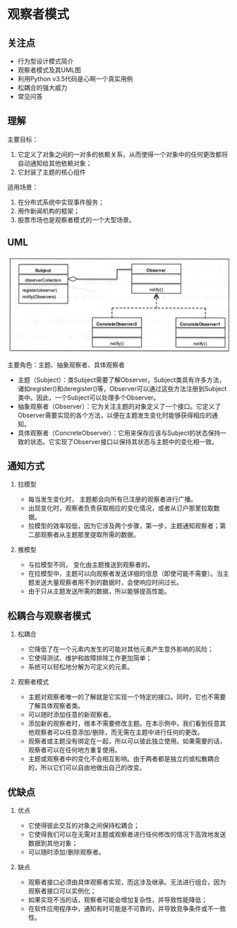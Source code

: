 # 观察者模式

## 关注点

- 行为型设计模式简介
- 观察者模式及其UML图
- 利用Python v3.5代码是心啊一个真实用例
- 松耦合的强大威力
- 常见问答

## 理解

主要目标：

1. 它定义了对象之间的一对多的依赖关系，从而使得一个对象中的任何更改都将自动通知给其他依赖对象；
2. 它封装了主题的核心组件

适用场景：

1. 在分布式系统中实现事件服务；
2. 用作新闻机构的框架；
3. 股票市场也是观察者模式的一个大型场景。

## UML

![UML](./img/UML.png)

主要角色：主题、抽象观察者、具体观察者

- 主题（Subject）：类Subject需要了解Observer。Subject类具有许多方法，诸如register()和deregister()等，Observer可以通过这些方法注册到Subject类中。因此，一个Subject可以处理多个Observer。
- 抽象观察者（Observer）：它为关注主题的对象定义了一个接口。它定义了Observer需要实现的各个方法，以便在主题发生变化时能够获得相应的通知。
- 具体观察者（ConcreteObserver）：它用来保存应该与Subject的状态保持一致的状态。它实现了Observer接口以保持其状态与主题中的变化相一致。

## 通知方式

1. 拉模型

    - 每当发生变化时， 主题都会向所有已注册的观察者进行广播。
    - 出现变化时，观察者负责获取相应的变化情况，或者从订户那里拉取数据。
    - 拉模型的效率较低，因为它涉及两个步骤，第一步，主题通知观察者；第二部观察者从主题那里提取所需的数据。

2. 推模型

    - 与拉模型不同， 变化由主题推送到观察者的。
    - 在拉模型中，主题可以向观察者发送详细的信息（即使可能不需要）。当主题发送大量观察者用不到的数据时，会使响应时间过长。
    - 由于只从主题发送所需的数据，所以能够提高性能。

## 松耦合与观察者模式

1. 松耦合

    - 它降低了在一个元素内发生的可能对其他元素产生意外影响的风险；
    - 它使得测试、维护和故障排除工作更加简单；
    - 系统可以轻松地分解为可定义的元素。

2. 观察者模式

    - 主题对观察者唯一的了解就是它实现一个特定的接口。同时，它也不需要了解具体观察者类。
    - 可以随时添加任意的新观察者。
    - 添加新的观察者时，根本不需要修改主题。在本示例中，我们看到任意其他观察者可以任意添加/删除，而无需在主题中进行任何的更改。
    - 观察者或主题没有绑定在一起，所以可以彼此独立使用。如果需要的话，观察者可以在任何地方重复使用。
    - 主题或观察者中的变化不会相互影响。由于两者都是独立的或松散耦合的，所以它们可以自由地做出自己的改变。

## 优缺点

1. 优点

    - 它使得彼此交互的对象之间保持松耦合；
    - 它使得我们可以在无需对主题或观察者进行任何修改的情况下高效地发送数据到其他对象；
    - 可以随时添加/删除观察者。

2. 缺点

    - 观察者接口必须由具体观察者实现，而这涉及继承。无法进行组合，因为观察者接口可以实例化；
    - 如果实现不当的话，观察者可能会增加复杂性，并导致性能降低；
    - 在软件应用程序中，通知有时可能是不可靠的，并导致竞争条件或不一致性。
